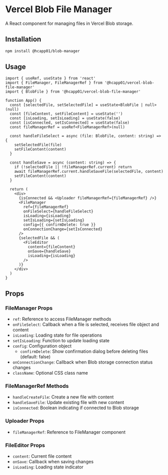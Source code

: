 # Vercel Blob File Manager

A React component for managing files in Vercel Blob storage.

## Installation

```bash
npm install @hcapp01/blob-manager
```

## Usage

```tsx
import { useRef, useState } from 'react'
import { FileManager, FileManagerRef } from '@hcapp01/vercel-blob-file-manager'
import { BlobFile } from '@hcapp01/vercel-blob-file-manager'

function App() {
  const [selectedFile, setSelectedFile] = useState<BlobFile | null>(null)
  const [fileContent, setFileContent] = useState('')
  const [isLoading, setIsLoading] = useState(false)
  const [isConnected, setIsConnected] = useState(false)
  const fileManagerRef = useRef<FileManagerRef>(null)

  const handleFileSelect = async (file: BlobFile, content: string) => {
    setSelectedFile(file)
    setFileContent(content)
  }

  const handleSave = async (content: string) => {
    if (!selectedFile || !fileManagerRef.current) return
    await fileManagerRef.current.handleSaveFile(selectedFile, content)
    setFileContent(content)
  }

  return (
    <div>
      {isConnected && <Uploader fileManagerRef={fileManagerRef} />}
      <FileManager
        ref={fileManagerRef}
        onFileSelect={handleFileSelect}
        isLoading={isLoading}
        setIsLoading={setIsLoading}
        config={{ confirmDelete: true }}
        onConnectionChange={setIsConnected}
      />
      {selectedFile && (
        <FileEditor
          content={fileContent}
          onSave={handleSave}
          isLoading={isLoading}
        />
      )}
    </div>
  )
}
```

## Props

### FileManager Props
- `ref`: Reference to access FileManager methods
- `onFileSelect`: Callback when a file is selected, receives file object and content
- `isLoading`: Loading state for file operations
- `setIsLoading`: Function to update loading state
- `config`: Configuration object
  - `confirmDelete`: Show confirmation dialog before deleting files (default: false)
- `onConnectionChange`: Callback when Blob storage connection status changes
- `className`: Optional CSS class name

### FileManagerRef Methods
- `handleCreateFile`: Create a new file with content
- `handleSaveFile`: Update existing file with new content
- `isConnected`: Boolean indicating if connected to Blob storage

### Uploader Props
- `fileManagerRef`: Reference to FileManager component

### FileEditor Props
- `content`: Current file content
- `onSave`: Callback when saving changes
- `isLoading`: Loading state indicator
